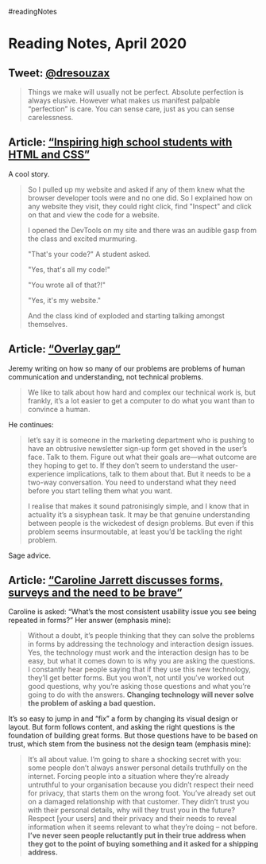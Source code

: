 #readingNotes

# Reading Notes, April 2020

## Tweet: [@dresouzax](https://twitter.com/dresouzax/status/1250872568111751168?s=21)

> Things we make will usually not be perfect. Absolute perfection is always elusive. However what makes us manifest palpable “perfection” is care. You can sense care, just as you can sense carelessness.

## Article: [“Inspiring high school students with HTML and CSS”](https://blog.stephaniestimac.com/posts/2020/01/inspiring-high-school-students-tech/)

A cool story.

> So I pulled up my website and asked if any of them knew what the browser developer tools were and no one did. So I explained how on any website they visit, they could right click, find "Inspect" and click on that and view the code for a website.
> 
> I opened the DevTools on my site and there was an audible gasp from the class and excited murmuring.
> 
> "That's your code?" A student asked.
> 
> "Yes, that's all my code!"
> 
> "You wrote all of that?!"
> 
> "Yes, it's my website."
> 
> And the class kind of exploded and starting talking amongst themselves.

## Article: [“Overlay gap“](https://adactio.com/journal/16786)

Jeremy writing on how so many of our problems are problems of human communication and understanding, not technical problems.

> We like to talk about how hard and complex our technical work is, but frankly, it’s a lot easier to get a computer to do what you want than to convince a human.

He continues:

> let’s say it is someone in the marketing department who is pushing to have an obtrusive newsletter sign-up form get shoved in the user’s face. Talk to them. Figure out what their goals are—what outcome are they hoping to get to. If they don’t seem to understand the user-experience implications, talk to them about that. But it needs to be a two-way conversation. You need to understand what they need before you start telling them what you want.
> 
> I realise that makes it sound patronisingly simple, and I know that in actuality it’s a sisyphean task. It may be that genuine understanding between people is the wickedest of design problems. But even if this problem seems insurmoutable, at least you’d be tackling the right problem.

Sage advice.

## Article: [“Caroline Jarrett discusses forms, surveys and the need to be brave”](https://www.experienceux.co.uk/ux-blog/ux-insider-interview-caroline-jarrett-discusses-forms-surveys-need-brave/)

Caroline is asked: “What’s the most consistent usability issue you see being repeated in forms?” Her answer (emphasis mine):

> Without a doubt, it’s people thinking that they can solve the problems in forms by addressing the technology and interaction design issues. Yes, the technology must work and the interaction design has to be easy, but what it comes down to is why you are asking the questions. I constantly hear people saying that if they use this new technology, they’ll get better forms. But you won’t, not until you’ve worked out good questions, why you’re asking those questions and what you’re going to do with the answers. **Changing technology will never solve the problem of asking a bad question.**

It’s so easy to jump in and “fix” a form by changing its visual design or layout. But form follows content, and asking the right questions is the foundation of building great forms. But those questions have to be based on trust, which stem from the business not the design team (emphasis mine):

> It’s all about value. I’m going to share a shocking secret with you: some people don’t always answer personal details truthfully on the internet. Forcing people into a situation where they’re already untruthful to your organisation because you didn’t respect their need for privacy, that starts them on the wrong foot. You’ve already set out on a damaged relationship with that customer. They didn’t trust you with their personal details, why will they trust you in the future? Respect [your users] and their privacy and their needs to reveal information when it seems relevant to what they’re doing – not before. **I’ve never seen people reluctantly put in their true address when they got to the point of buying something and it asked for a shipping address.**
